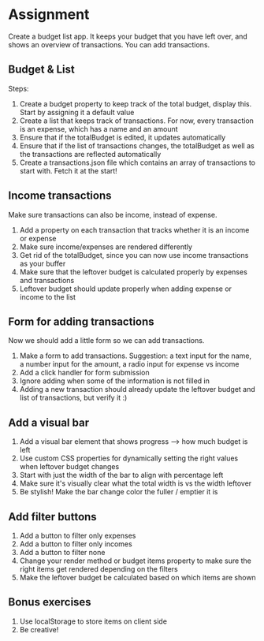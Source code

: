 # Assignment

Create a budget list app. It keeps your budget that you have left over, and shows an overview of transactions. You can add transactions.

## Budget & List

Steps:

1. Create a budget property to keep track of the total budget, display this. Start by assigning it a default value
2. Create a list that keeps track of transactions. For now, every transaction is an expense, which has a name and an amount
3. Ensure that if the totalBudget is edited, it updates automatically
4. Ensure that if the list of transactions changes, the totalBudget as well as the transactions are reflected automatically
5. Create a transactions.json file which contains an array of transactions to start with. Fetch it at the start!

## Income transactions

Make sure transactions can also be income, instead of expense.

1. Add a property on each transaction that tracks whether it is an income or expense
2. Make sure income/expenses are rendered differently
3. Get rid of the totalBudget, since you can now use income transactions as your buffer
4. Make sure that the leftover budget is calculated properly by expenses and transactions
5. Leftover budget should update properly when adding expense or income to the list

## Form for adding transactions

Now we should add a little form so we can add transactions.

1. Make a form to add transactions. Suggestion: a text input for the name, a number input for the amount, a radio input for expense vs income
2. Add a click handler for form submission
3. Ignore adding when some of the information is not filled in
4. Adding a new transaction should already update the leftover budget and list of transactions, but verify it :)

## Add a visual bar

1. Add a visual bar element that shows progress --> how much budget is left
2. Use custom CSS properties for dynamically setting the right values when leftover budget changes
3. Start with just the width of the bar to align with percentage left
4. Make sure it's visually clear what the total width is vs the width leftover
5. Be stylish! Make the bar change color the fuller / emptier it is

## Add filter buttons

1. Add a button to filter only expenses
2. Add a button to filter only incomes
3. Add a button to filter none
4. Change your render method or budget items property to make sure the right items get rendered depending on the filters
5. Make the leftover budget be calculated based on which items are shown

## Bonus exercises

1. Use localStorage to store items on client side
2. Be creative!
